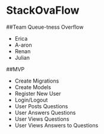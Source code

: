 # StackOvaFlow

##Team Queue-tness Overflow 

- Erica 
- A-aron 
- Renan 
- Julian 


##MVP 

- Create Migrations 
- Create Models 
- Register New User 
- Login/Logout 
- User Posts Questions 
- User Answers Questions 
- User Views Questions 
- User Views Answers to Questions 

